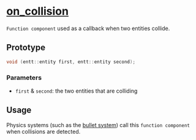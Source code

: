 # [on_collision](on_collision.hpp)

`Function component` used as a callback when two entities collide.

## Prototype

```cpp
void (entt::entity first, entt::entity second);
```

### Parameters

* `first` & `second`: the two entities that are colliding

## Usage

Physics systems (such as the [bullet system](../systems/bullet/bullet.md)) call this `function component` when collisions are detected.